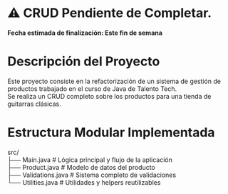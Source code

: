 # ⚠️ CRUD Pendiente de Completar.

**Fecha estimada de finalización: Este fin de semana**



# Descripción del Proyecto
Este proyecto consiste en la refactorización de un sistema de gestión de productos trabajado en el curso de Java de Talento Tech.   
Se realiza un CRUD completo sobre los productos para una tienda de guitarras clásicas.

# Estructura Modular Implementada
src/  
├── Main.java           # Lógica principal y flujo de la aplicación  
├── Product.java        # Modelo de datos del producto  
├── Validations.java    # Sistema completo de validaciones  
└── Utilities.java      # Utilidades y helpers reutilizables  
